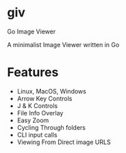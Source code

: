 # giv

Go Image Viewer

A minimalist Image Viewer written in Go

# Features 
- Linux, MacOS, Windows
- Arrow Key Controls
- J & K Controls
- File Info Overlay
- Easy Zoom
- Cycling Through folders
- CLI input calls
- Viewing From Direct image URLS
